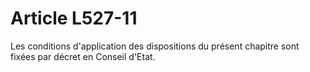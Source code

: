 # Article L527-11

Les conditions d'application des dispositions du présent chapitre sont fixées par décret en Conseil d'Etat.
